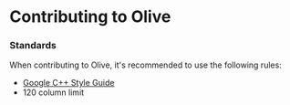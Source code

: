 # Contributing to Olive

### Standards

When contributing to Olive, it's recommended to use the following rules:

* [Google C++ Style Guide](https://google.github.io/styleguide/cppguide.html)
* 120 column limit